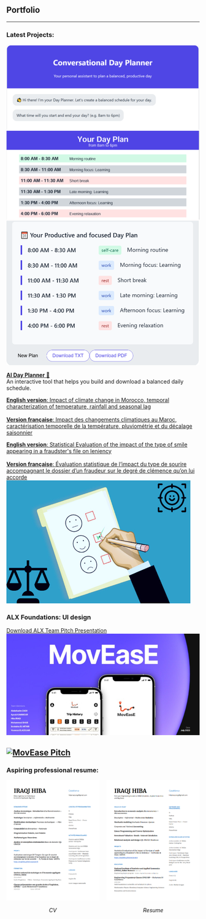## Portfolio

---

### Latest Projects: 

<img src="images/examplestartpage.png?raw=true"/>
<img src="images/pdfplan.png?raw=true"/>
<img src="images/snippet.png?raw=true"/>

[**AI Day Planner** 🚀](planner.html)  
  An interactive tool that helps you build and download a balanced daily schedule.
  
[**English version**: Impact of climate change in Morocco, temporal characterization of temperature, rainfall and seasonal lag](/project2en)
<br>  <br>
[**Version française**: Impact des changements climatiques au Maroc, caractérisation temporelle de la température, pluviométrie et du décalage saisonnier](/project2fr)


[**English version**: Statistical Evaluation of the impact of the type of smile appearing in a fraudster's file on leniency](/project)
<br> <br>
[**Version française**: Évaluation statistique de l’impact du type de sourire accompagnant le dossier d’un fraudeur sur le degré de clémence qu’on lui accorde](/projectfr)
<img src="images/dummy_thumbnail6.png?raw=true"/>









### ALX Foundations: UI design


[Download ALX Team Pitch Presentation](/pdf/MovEase_Presentation.pdf)
[![ALX Team Pitch Presentation](images/MovEase.jpeg)](https://drive.google.com/file/d/10qB6yfE4uL8PUm7nnV0ijZ7mkOcrxVMa/view?usp=sharing)


[![MovEase Pitch](https://img.youtube.com/vi/GuFaFvW2A0c/0.jpg)](https://www.youtube.com/watch?v=GuFaFvW2A0c)
---







### Aspiring professional resume:

<div style="display: flex;">
    <div style="flex: 1; margin-right: 20px;">
        <img src="images/Website-CV-FR.png?raw=true" alt="CV French" width="300"/>
        <p align="center"><em>CV </em></p>
    </div>
    <div style="flex: 1;">
        <img src="images/Website-CV-ENG.png?raw=true" alt="CV English" width="300"/>
        <p align="center"><em>Resume</em></p>
    </div>
</div>

